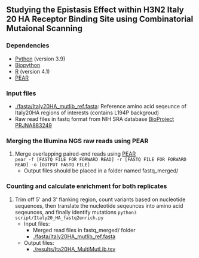 ## Studying the Epistasis Effect within H3N2 Italy 20 HA Receptor Binding Site using Combinatorial Mutaional Scanning

### Dependencies
* [Python](https://www.python.org/) (version 3.9)
* [Biopython](https://github.com/biopython/biopython)
* [R](https://www.r-project.org/) (version 4.1)
* [PEAR](https://github.com/tseemann/PEAR)

### Input files
* [./fasta/Italy20HA_mutlib_ref.fasta](./fasta/Italy20HA_multilib_ref.fasta): Reference amino acid seqeunce of Italy20HA regions of interests (contains L194P backgroud)
* Raw read files in fastq format from NIH SRA database [BioProject PRJNA883249](https://www.ncbi.nlm.nih.gov/bioproject/PRJNA883249)

### Merging the Illumina NGS raw reads using PEAR
1. Merge overlapping paired-end reads using [PEAR](https://github.com/tseemann/PEAR)   
``pear -f [FASTQ FILE FOR FORWARD READ] -r [FASTQ FILE FOR FORWARD READ] -o [OUTPUT FASTQ FILE]``   
    - Output files should be placed in a folder named fastq_merged/

### Counting and calculate enrichment for both replicates
1. Trim off 5' and 3' flanking region, count variants based on nucleotide sequences, then translate the nucleotide seqeunces into amino acid seqeunces, and finally identify mutations
``python3 script/Italy20_HA_fastq2enrich.py``   
    - Input files:
      - Merged read files in fastq_merged/ folder
      - [./fasta/Italy20HA_mutlib_ref.fasta](./fasta/Italy20HA_mutlib_ref.fasta)
    - Output files:
      - [./results/Ita20HA_MultiMutLib.tsv](/results/Ita20HA_MultiMutLib.tsv)
